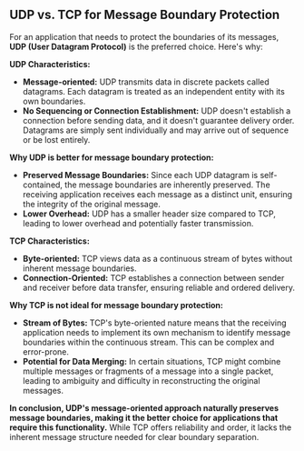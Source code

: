 ## UDP vs. TCP for Message Boundary Protection

For an application that needs to protect the boundaries of its messages, **UDP (User Datagram Protocol)** is the preferred choice. Here's why:

**UDP Characteristics:**

* **Message-oriented:** UDP transmits data in discrete packets called datagrams. Each datagram is treated as an independent entity with its own boundaries. 
* **No Sequencing or Connection Establishment:** UDP doesn't establish a connection before sending data, and it doesn't guarantee delivery order. Datagrams are simply sent individually and may arrive out of sequence or be lost entirely.

**Why UDP is better for message boundary protection:**

* **Preserved Message Boundaries:** Since each UDP datagram is self-contained, the message boundaries are inherently preserved. The receiving application receives each message as a distinct unit, ensuring the integrity of the original message.
* **Lower Overhead:** UDP has a smaller header size compared to TCP, leading to lower overhead and potentially faster transmission.

**TCP Characteristics:**

* **Byte-oriented:** TCP views data as a continuous stream of bytes without inherent message boundaries. 
* **Connection-Oriented:** TCP establishes a connection between sender and receiver before data transfer, ensuring reliable and ordered delivery.

**Why TCP is not ideal for message boundary protection:**

* **Stream of Bytes:**  TCP's byte-oriented nature means that the receiving application needs to implement its own mechanism to identify message boundaries within the continuous stream. This can be complex and error-prone.
* **Potential for Data Merging:** In certain situations, TCP might combine multiple messages or fragments of a message into a single packet, leading to ambiguity and difficulty in reconstructing the original messages.

**In conclusion, UDP's message-oriented approach naturally preserves message boundaries, making it the better choice for applications that require this functionality.** While TCP offers reliability and order, it lacks the inherent message structure needed for clear boundary separation. 
